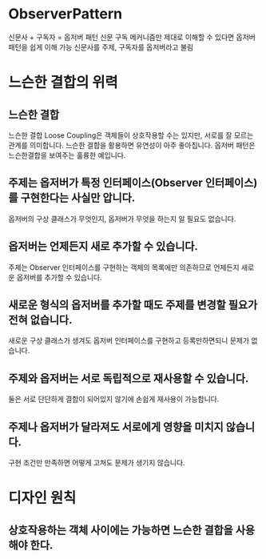 # ObserverPattern
신문사 + 구독자 = 옵저버 패턴
신문 구독 메커니즘만 제대로 이해할 수 있다면 옵저버 패턴을 쉽게 이해 가능
신문사를 주제, 구독자를 옵저버라고 불림


# 느슨한 결합의 위력
## 느슨한 결합
느슨한 결합 Loose Coupling은 객체들이 상호작용할 수는 있지만, 서로를 잘 모르는 관계를 의미합니다.
느슨한 결합을 활용하면 유연성이 아주 좋아집니다.
옵저버 패턴은 느슨한결합을 보여주는 훌륭한 예입니다.

## 주제는 옵저버가 특정 인터페이스(Observer 인터페이스)를 구현한다는 사실만 압니다.
옵저버의 구상 클래스가 무엇인지, 옵저버가 무엇을 하는지 알 필요도 없습니다.

## 옵저버는 언제든지 새로 추가할 수 있습니다.
주제는 Observer 인터페이스를 구현하는 객체의 목록에만 의존하므로 언제든지 새로운 옵저버를 추가할 수 있습니다. 

## 새로운 형식의 옵저버를 추가할 때도 주제를 변경할 필요가 전혀 없습니다.
새로운 구상 클래스가 생겨도 옵저버 인터페이스를 구현하고 등록만하면되니 문제가 없습니다.

## 주제와 옵저버는 서로 독립적으로 재사용할 수 있습니다.
둘은 서로 단단하게 결합이 되어있지 않기에 손쉽게 재사용이 가능합니다.

## 주제나 옵저버가 달라져도 서로에게 영향을 미치지 않습니다.
구현 조건만 만족하면 어떻게 고쳐도 문제가 생기지 않습니다.



# 디자인 원칙
## 상호작용하는 객체 사이에는 가능하면 느슨한 결합을 사용해야 한다. 

